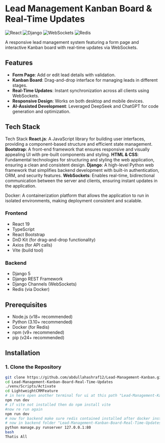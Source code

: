 # Lead Management Kanban Board & Real-Time Updates

![React](https://img.shields.io/badge/React-19.1.0-blue)
![Django](https://img.shields.io/badge/Django-5.1.5-green)
![WebSockets](https://img.shields.io/badge/WebSockets-Django%20Channels-yellow)
![Redis](https://img.shields.io/badge/Redis-Docker-orange)

A responsive lead management system featuring a form page and interactive Kanban board with real-time updates via WebSockets.

## Features

- **Form Page**: Add or edit lead details with validation.
- **Kanban Board**: Drag-and-drop interface for managing leads in different stages.
- **Real-Time Updates**: Instant synchronization across all clients using WebSockets.
- **Responsive Design**: Works on both desktop and mobile devices.
- **AI-Assisted Development**: Leveraged DeepSeek and ChatGPT for code generation and optimization.

## Tech Stack
Tech Stack
 **React.js**: A JavaScript library for building user interfaces, providing a component-based structure and efficient state management.
 **Bootstrap**: A front-end framework that ensures responsive and visually appealing UI with pre-built components and styling.
 **HTML & CSS**: Fundamental technologies for structuring and styling the web application, ensuring a clean and consistent design.
 **Django**: A high-level Python web framework that simplifies backend development with built-in authentication, ORM, and security features.
 **WebSockets**: Enables real-time, bidirectional communication between the server and clients, ensuring instant updates in the application.

Docker: A containerization platform that allows the application to run in isolated environments, making deployment consistent and scalable.
### Frontend
- React 19
- TypeScript
- React Bootstrap
- DnD Kit (for drag-and-drop functionality)
- Axios (for API calls)
- Vite (build tool)

### Backend
- Django 5
- Django REST Framework
- Django Channels (WebSockets)
- Redis (via Docker)

## Prerequisites

- Node.js (v18+ recommended)
- Python (3.10+ recommended)
- Docker (for Redis)
- npm (v9+ recommended)
- pip (v24+ recommended)

## Installation

### 1. Clone the Repository
```bash
git clone https://github.com/abdullahashraf12/Lead-Management-Kanban.git
cd Lead-Management-Kanban-Board-Real-Time-Updates
./venv/Scripts/Activate
cd LightweightCRMFeature
# in here open another terminal for ui at this path "Lead-Management-Kanban-Board-Real-Time-Updates\LightweightCRMFeature\Lightweight_CRM_Feature" and make sure vite is installed via running the following command
npm run dev
# if vite not installed then do npm install vite
#now re run again
npm run dev
# now for backend make sure redis contained installed after docker installation check any youtube tutorial for this if you don't know
# now in backend folder "Lead-Management-Kanban-Board-Real-Time-Updates\LightweightCRMFeature"
python manage.py runserver 127.0.0.1:80
bash
Thatis All
